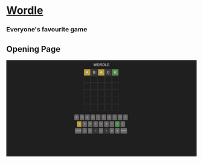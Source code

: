 # [Wordle](https://tushar-gupta27.github.io/MovieTracker/)

### Everyone's favourite game 

## Opening Page
![Front Page](./screenshots/front.png)
